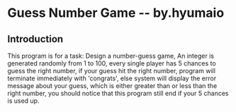 # Guess Number Game -- by.hyumaio


## Introduction
This program is for a task:
    Design a number-guess game, An integer is generated randomly from 1 to 100, every single player has 5 chances to
    guess the right number, if your guess hit the right number, program will terminate immediately with 'congrats',
    else system will display the error message about your guess, which is either greater than or less than the right
    number, you should notice that this program still end if your 5 chances is used up.
